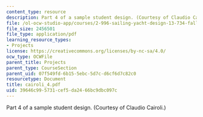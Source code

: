 ```yaml
---
content_type: resource
description: Part 4 of a sample student design. (Courtesy of Claudio Cairoli.)
file: /ol-ocw-studio-app/courses/2-996-sailing-yacht-design-13-734-fall-2003/39646c995731cef5da2466bc9dbc097c_cairoli_4.pdf
file_size: 2456501
file_type: application/pdf
learning_resource_types:
- Projects
license: https://creativecommons.org/licenses/by-nc-sa/4.0/
ocw_type: OCWFile
parent_title: Projects
parent_type: CourseSection
parent_uid: 07f549fd-6b15-5ebc-5d7c-d6cf6d7c82c0
resourcetype: Document
title: cairoli_4.pdf
uid: 39646c99-5731-cef5-da24-66bc9dbc097c
---
```

Part 4 of a sample student design. (Courtesy of Claudio Cairoli.)